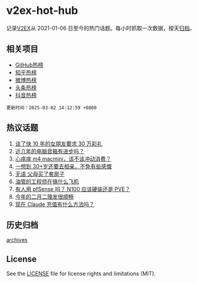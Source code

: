 # v2ex-hot-hub

 记录[V2EX](https://www.v2ex.com/)从 2021-01-06 日至今的热门话题。每小时抓取一次数据，按天[归档](archives)。
 
 ## 相关项目

- [GitHub热榜](https://github.com/lonnyzhang423/github-hot-hub)
- [知乎热榜](https://github.com/lonnyzhang423/zhihu-hot-hub)
- [微博热榜](https://github.com/lonnyzhang423/weibo-hot-hub)
- [头条热榜](https://github.com/lonnyzhang423/toutiao-hot-hub)
- [抖音热榜](https://github.com/lonnyzhang423/douyin-hot-hub)


 `更新时间：2025-03-02 14:12:59 +0800`

## 热议话题

1. [谈了快 10 年的女朋友要求 30 万彩礼](https://www.v2ex.com/t/1115118)
1. [近几年的电脑音箱有进步吗？](https://www.v2ex.com/t/1115084)
1. [心痒痒 m4 macmini，该不该冲动消费？](https://www.v2ex.com/t/1115174)
1. [一想到 30+岁还要去相亲，不免有些感慨](https://www.v2ex.com/t/1115202)
1. [无语 父母买了套房子](https://www.v2ex.com/t/1115112)
1. [油管的工程师在搞什么飞机](https://www.v2ex.com/t/1115126)
1. [有人用 pfSense 吗？ N100 应该硬装还是 PVE？](https://www.v2ex.com/t/1115102)
1. [今年的二月二理发很顺畅](https://www.v2ex.com/t/1115092)
1. [现在 Claude 充值有什么方法吗？](https://www.v2ex.com/t/1115095)

## 历史归档

[archives](archives)

## License

See the [LICENSE](LICENSE) file for license rights and limitations (MIT).
